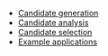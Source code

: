  * [Candidate generation](CandidateGeneration.md)
  * [Candidate analysis](CandidateAnalysis.md)
  * [Candidate selection](CandidateSelection.md)
  * [Example applications](Examples.md)
